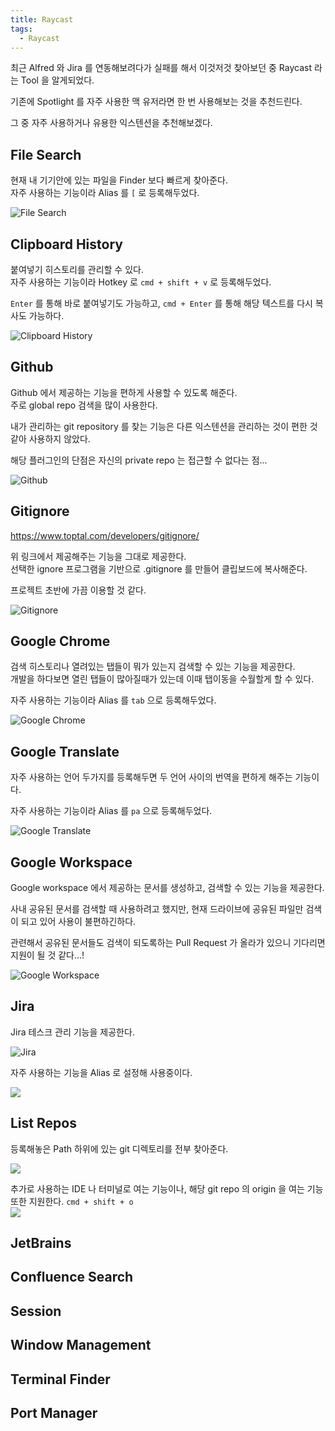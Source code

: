 ```yaml
---
title: Raycast
tags:
  - Raycast
---
```


최근 Alfred 와 Jira 를 연동해보려다가 실패를 해서 이것저것 찾아보던 중 Raycast 라는 Tool 을 알게되었다.  

기존에 Spotlight 를 자주 사용한 맥 유저라면 한 번 사용해보는 것을 추천드린다.

그 중 자주 사용하거나 유용한 익스텐션을 추천해보겠다.

## File Search
현재 내 기기안에 있는 파일을 Finder 보다 빠르게 찾아준다.  
자주 사용하는 기능이라 Alias 를 `[` 로 등록해두었다.


![File Search](../attachments/raycast-2022-08-16-13-32-33.png)

## Clipboard History
붙여넣기 히스토리를 관리할 수 있다.  
자주 사용하는 기능이라 Hotkey 로 `cmd + shift + v` 로 등록해두었다.

`Enter` 를 통해 바로 붙여넣기도 가능하고, `cmd + Enter` 를 통해 해당 텍스트를 다시 복사도 가능하다.  

![Clipboard History](../attachments/raycast-2022-08-16-13-31-55.png)


## Github
Github 에서 제공하는 기능을 편하게 사용할 수 있도록 해준다.  
주로 global repo 검색을 많이 사용한다.

내가 관리하는 git repository 를 찾는 기능은 다른 익스텐션을 관리하는 것이 편한 것 같아 사용하지 않았다.

해당 플러그인의 단점은 자신의 private repo 는 접근할 수 없다는 점...  

![Github](../attachments/raycast-2022-08-16-11-29-24.png)

## Gitignore

https://www.toptal.com/developers/gitignore/  

위 링크에서 제공해주는 기능을 그대로 제공한다.  
선택한 ignore 프로그램을 기반으로 .gitignore 를 만들어 클립보드에 복사해준다.  

프로젝트 초반에 가끔 이용할 것 같다.

![Gitignore](../attachments/raycast-2022-08-16-13-34-54.png)


## Google Chrome
검색 히스토리나 열려있는 탭들이 뭐가 있는지 검색할 수 있는 기능을 제공한다.  
개발을 하다보면 열린 탭들이 많아질때가 있는데 이때 탭이동을 수월할게 할 수 있다.

자주 사용하는 기능이라 Alias 를 `tab` 으로 등록해두었다.

![Google Chrome](../attachments/raycast-2022-08-16-13-38-36.png)

## Google Translate
자주 사용하는 언어 두가지를 등록해두면 두 언어 사이의 번역을 편하게 해주는 기능이다.

자주 사용하는 기능이라 Alias 를 `pa` 으로 등록해두었다.

![Google Translate](../attachments/raycast-2022-08-16-13-40-03.png)

## Google Workspace

Google workspace 에서 제공하는 문서를 생성하고, 검색할 수 있는 기능을 제공한다.

사내 공유된 문서를 검색할 때 사용하려고 했지만, 현재 드라이브에 공유된 파일만 검색이 되고 있어 사용이 불편하긴하다.

관련해서 공유된 문서들도 검색이 되도록하는 Pull Request 가 올라가 있으니 기다리면 지원이 될 것 같다...!

![Google Workspace](../attachments/raycast-2022-08-16-13-43-42.png)

## Jira
Jira 테스크 관리 기능을 제공한다.

![Jira](../attachments/raycast-2022-08-16-13-57-13.png)

자주 사용하는 기능을 Alias 로 설정해 사용중이다.

![](../attachments/raycast-2022-08-16-13-59-56.png)

## List Repos
등록해놓은 Path 하위에 있는 git 디렉토리를 전부 찾아준다.  

![](../attachments/raycast-2022-08-16-14-21-32.png)

추가로 사용하는 IDE 나 터미널로 여는 기능이나, 해당 git repo 의 origin 을 여는 기능또한 지원한다. `cmd + shift + o`  
![](../attachments/raycast-2022-08-16-14-02-43.png)


## JetBrains

## Confluence Search

## Session

## Window Management

## Terminal Finder

## Port Manager